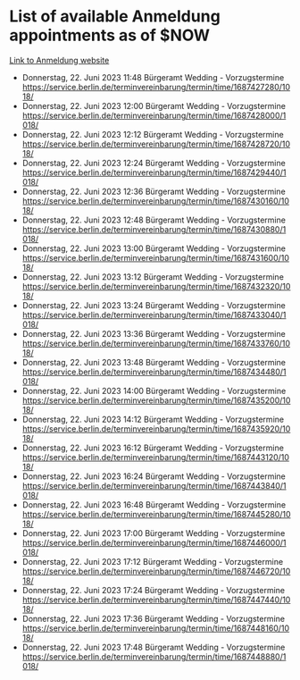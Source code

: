 # List of available Anmeldung appointments as of $NOW
[Link to Anmeldung website](https://service.berlin.de/terminvereinbarung/termin/tag.php?termin=1&anliegen[]=120686&dienstleisterlist=122210,122217,327316,122219,327312,122227,327314,122231,327346,122243,327348,122254,122252,329742,122260,329745,122262,329748,122271,327278,122273,327274,122277,327276,330436,122280,327294,122282,327290,122284,327292,122291,327270,122285,327266,122286,327264,122296,327268,150230,329760,122297,327286,122294,327284,122312,329763,122314,329775,122304,327330,122311,327334,122309,327332,317869,122281,327352,122279,329772,122283,122276,327324,122274,327326,122267,329766,122246,327318,122251,327320,122257,327322,122208,327298,122226,327300&herkunft=http%3A%2F%2Fservice.berlin.de%2Fdienstleistung%2F120686%2F)
- Donnerstag, 22. Juni 2023 11:48 Bürgeramt Wedding - Vorzugstermine https://service.berlin.de/terminvereinbarung/termin/time/1687427280/1018/
- Donnerstag, 22. Juni 2023 12:00 Bürgeramt Wedding - Vorzugstermine https://service.berlin.de/terminvereinbarung/termin/time/1687428000/1018/
- Donnerstag, 22. Juni 2023 12:12 Bürgeramt Wedding - Vorzugstermine https://service.berlin.de/terminvereinbarung/termin/time/1687428720/1018/
- Donnerstag, 22. Juni 2023 12:24 Bürgeramt Wedding - Vorzugstermine https://service.berlin.de/terminvereinbarung/termin/time/1687429440/1018/
- Donnerstag, 22. Juni 2023 12:36 Bürgeramt Wedding - Vorzugstermine https://service.berlin.de/terminvereinbarung/termin/time/1687430160/1018/
- Donnerstag, 22. Juni 2023 12:48 Bürgeramt Wedding - Vorzugstermine https://service.berlin.de/terminvereinbarung/termin/time/1687430880/1018/
- Donnerstag, 22. Juni 2023 13:00 Bürgeramt Wedding - Vorzugstermine https://service.berlin.de/terminvereinbarung/termin/time/1687431600/1018/
- Donnerstag, 22. Juni 2023 13:12 Bürgeramt Wedding - Vorzugstermine https://service.berlin.de/terminvereinbarung/termin/time/1687432320/1018/
- Donnerstag, 22. Juni 2023 13:24 Bürgeramt Wedding - Vorzugstermine https://service.berlin.de/terminvereinbarung/termin/time/1687433040/1018/
- Donnerstag, 22. Juni 2023 13:36 Bürgeramt Wedding - Vorzugstermine https://service.berlin.de/terminvereinbarung/termin/time/1687433760/1018/
- Donnerstag, 22. Juni 2023 13:48 Bürgeramt Wedding - Vorzugstermine https://service.berlin.de/terminvereinbarung/termin/time/1687434480/1018/
- Donnerstag, 22. Juni 2023 14:00 Bürgeramt Wedding - Vorzugstermine https://service.berlin.de/terminvereinbarung/termin/time/1687435200/1018/
- Donnerstag, 22. Juni 2023 14:12 Bürgeramt Wedding - Vorzugstermine https://service.berlin.de/terminvereinbarung/termin/time/1687435920/1018/
- Donnerstag, 22. Juni 2023 16:12 Bürgeramt Wedding - Vorzugstermine https://service.berlin.de/terminvereinbarung/termin/time/1687443120/1018/
- Donnerstag, 22. Juni 2023 16:24 Bürgeramt Wedding - Vorzugstermine https://service.berlin.de/terminvereinbarung/termin/time/1687443840/1018/
- Donnerstag, 22. Juni 2023 16:48 Bürgeramt Wedding - Vorzugstermine https://service.berlin.de/terminvereinbarung/termin/time/1687445280/1018/
- Donnerstag, 22. Juni 2023 17:00 Bürgeramt Wedding - Vorzugstermine https://service.berlin.de/terminvereinbarung/termin/time/1687446000/1018/
- Donnerstag, 22. Juni 2023 17:12 Bürgeramt Wedding - Vorzugstermine https://service.berlin.de/terminvereinbarung/termin/time/1687446720/1018/
- Donnerstag, 22. Juni 2023 17:24 Bürgeramt Wedding - Vorzugstermine https://service.berlin.de/terminvereinbarung/termin/time/1687447440/1018/
- Donnerstag, 22. Juni 2023 17:36 Bürgeramt Wedding - Vorzugstermine https://service.berlin.de/terminvereinbarung/termin/time/1687448160/1018/
- Donnerstag, 22. Juni 2023 17:48 Bürgeramt Wedding - Vorzugstermine https://service.berlin.de/terminvereinbarung/termin/time/1687448880/1018/
